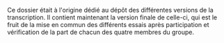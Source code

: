 Ce dossier était à l'origine dédié au dépôt des différentes versions de la transcription.
Il contient maintenant la version finale de celle-ci, qui est le fruit de la mise en commun des différents essais après participation et vérification de la part de chacun des quatre membres du groupe.
